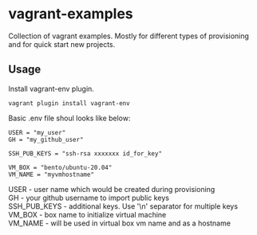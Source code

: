 # vagrant-examples

Collection of vagrant examples. Mostly for different types of provisioning and for quick start new projects.

## Usage

Install vagrant-env plugin.
```shell
vagrant plugin install vagrant-env
```

Basic .env file shoul looks like below:
```
USER = "my_user"
GH = "my_github_user"

SSH_PUB_KEYS = "ssh-rsa xxxxxxx id_for_key"

VM_BOX = "bento/ubuntu-20.04"
VM_NAME = "myvmhostname"
```

USER - user name which would be created during provisioning  
GH - your github username to import public keys  
SSH_PUB_KEYS - additional keys. Use '\n' separator for multiple keys  
VM_BOX - box name to initialize virtual machine  
VM_NAME - will be used in virtual box vm name and as a hostname  
